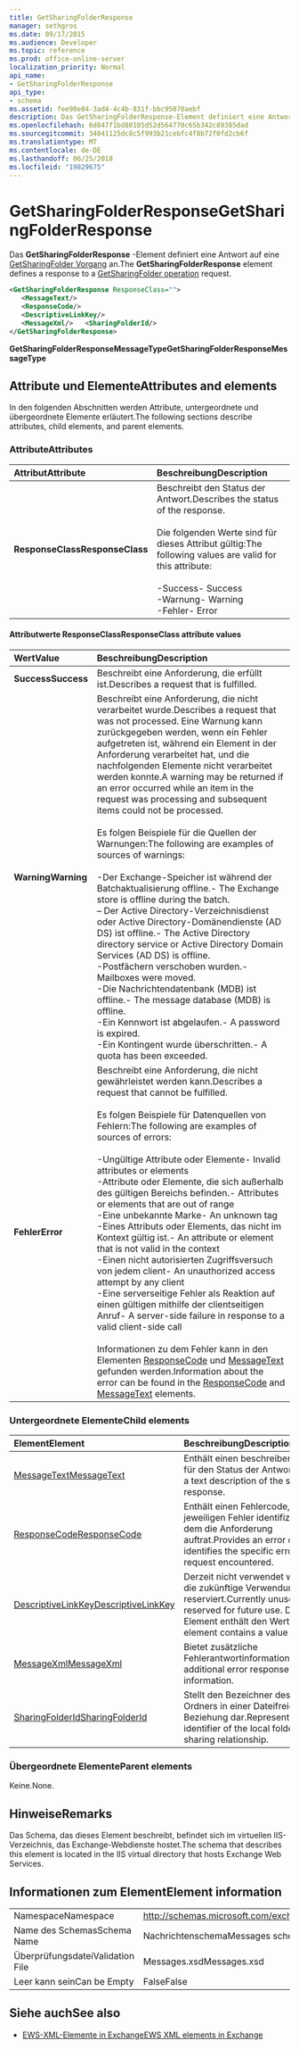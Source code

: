 ```yaml
---
title: GetSharingFolderResponse
manager: sethgros
ms.date: 09/17/2015
ms.audience: Developer
ms.topic: reference
ms.prod: office-online-server
localization_priority: Normal
api_name:
- GetSharingFolderResponse
api_type:
- schema
ms.assetid: fee90e84-3ad4-4c4b-831f-bbc95070aebf
description: Das GetSharingFolderResponse-Element definiert eine Antwort auf eine GetSharingFolder Vorgang an.
ms.openlocfilehash: 6d847f1bd80105d52d564770c65b342c89385dad
ms.sourcegitcommit: 34041125dc8c5f993b21cebfc4f8b72f0fd2cb6f
ms.translationtype: MT
ms.contentlocale: de-DE
ms.lasthandoff: 06/25/2018
ms.locfileid: "19829675"
---
```

# <a name="getsharingfolderresponse"></a><span data-ttu-id="ae2a0-103">GetSharingFolderResponse</span><span class="sxs-lookup"><span data-stu-id="ae2a0-103">GetSharingFolderResponse</span></span>

<span data-ttu-id="ae2a0-104">Das **GetSharingFolderResponse** -Element definiert eine Antwort auf eine [GetSharingFolder Vorgang](getsharingfolder-operation.md) an.</span><span class="sxs-lookup"><span data-stu-id="ae2a0-104">The **GetSharingFolderResponse** element defines a response to a [GetSharingFolder operation](getsharingfolder-operation.md) request.</span></span> 
  
```XML
<GetSharingFolderResponse ResponseClass="">
   <MessageText/>
   <ResponseCode/>
   <DescriptiveLinkKey/>
   <MessageXml/>   <SharingFolderId/>
</GetSharingFolderResponse>
```

 <span data-ttu-id="ae2a0-105">**GetSharingFolderResponseMessageType**</span><span class="sxs-lookup"><span data-stu-id="ae2a0-105">**GetSharingFolderResponseMessageType**</span></span>
## <a name="attributes-and-elements"></a><span data-ttu-id="ae2a0-106">Attribute und Elemente</span><span class="sxs-lookup"><span data-stu-id="ae2a0-106">Attributes and elements</span></span>

<span data-ttu-id="ae2a0-107">In den folgenden Abschnitten werden Attribute, untergeordnete und übergeordnete Elemente erläutert.</span><span class="sxs-lookup"><span data-stu-id="ae2a0-107">The following sections describe attributes, child elements, and parent elements.</span></span>
  
### <a name="attributes"></a><span data-ttu-id="ae2a0-108">Attribute</span><span class="sxs-lookup"><span data-stu-id="ae2a0-108">Attributes</span></span>

|<span data-ttu-id="ae2a0-109">**Attribut**</span><span class="sxs-lookup"><span data-stu-id="ae2a0-109">**Attribute**</span></span>|<span data-ttu-id="ae2a0-110">**Beschreibung**</span><span class="sxs-lookup"><span data-stu-id="ae2a0-110">**Description**</span></span>|
|:-----|:-----|
|<span data-ttu-id="ae2a0-111">**ResponseClass**</span><span class="sxs-lookup"><span data-stu-id="ae2a0-111">**ResponseClass**</span></span> <br/> | <span data-ttu-id="ae2a0-112">Beschreibt den Status der Antwort.</span><span class="sxs-lookup"><span data-stu-id="ae2a0-112">Describes the status of the response.</span></span><br/><br/> <span data-ttu-id="ae2a0-113">Die folgenden Werte sind für dieses Attribut gültig:</span><span class="sxs-lookup"><span data-stu-id="ae2a0-113">The following values are valid for this attribute:</span></span>  <br/><br/><span data-ttu-id="ae2a0-114">-Success</span><span class="sxs-lookup"><span data-stu-id="ae2a0-114">-  Success</span></span>  <br/><span data-ttu-id="ae2a0-115">-Warnung</span><span class="sxs-lookup"><span data-stu-id="ae2a0-115">-  Warning</span></span>  <br/><span data-ttu-id="ae2a0-116">-Fehler</span><span class="sxs-lookup"><span data-stu-id="ae2a0-116">-  Error</span></span>  <br/> |
   
#### <a name="responseclass-attribute-values"></a><span data-ttu-id="ae2a0-117">Attributwerte ResponseClass</span><span class="sxs-lookup"><span data-stu-id="ae2a0-117">ResponseClass attribute values</span></span>

|<span data-ttu-id="ae2a0-118">**Wert**</span><span class="sxs-lookup"><span data-stu-id="ae2a0-118">**Value**</span></span>|<span data-ttu-id="ae2a0-119">**Beschreibung**</span><span class="sxs-lookup"><span data-stu-id="ae2a0-119">**Description**</span></span>|
|:-----|:-----|
|<span data-ttu-id="ae2a0-120">**Success**</span><span class="sxs-lookup"><span data-stu-id="ae2a0-120">**Success**</span></span> <br/> |<span data-ttu-id="ae2a0-121">Beschreibt eine Anforderung, die erfüllt ist.</span><span class="sxs-lookup"><span data-stu-id="ae2a0-121">Describes a request that is fulfilled.</span></span>  <br/> |
|<span data-ttu-id="ae2a0-122">**Warning**</span><span class="sxs-lookup"><span data-stu-id="ae2a0-122">**Warning**</span></span> <br/> | <span data-ttu-id="ae2a0-123">Beschreibt eine Anforderung, die nicht verarbeitet wurde.</span><span class="sxs-lookup"><span data-stu-id="ae2a0-123">Describes a request that was not processed.</span></span> <span data-ttu-id="ae2a0-124">Eine Warnung kann zurückgegeben werden, wenn ein Fehler aufgetreten ist, während ein Element in der Anforderung verarbeitet hat, und die nachfolgenden Elemente nicht verarbeitet werden konnte.</span><span class="sxs-lookup"><span data-stu-id="ae2a0-124">A warning may be returned if an error occurred while an item in the request was processing and subsequent items could not be processed.</span></span> <br/><br/><span data-ttu-id="ae2a0-125">Es folgen Beispiele für die Quellen der Warnungen:</span><span class="sxs-lookup"><span data-stu-id="ae2a0-125">The following are examples of sources of warnings:</span></span>  <br/><br/><span data-ttu-id="ae2a0-126">-Der Exchange-Speicher ist während der Batchaktualisierung offline.</span><span class="sxs-lookup"><span data-stu-id="ae2a0-126">-  The Exchange store is offline during the batch.</span></span>  <br/><span data-ttu-id="ae2a0-127">– Der Active Directory-Verzeichnisdienst oder Active Directory-Domänendienste (AD DS) ist offline.</span><span class="sxs-lookup"><span data-stu-id="ae2a0-127">-  The Active Directory directory service or Active Directory Domain Services (AD DS) is offline.</span></span>  <br/><span data-ttu-id="ae2a0-128">-Postfächern verschoben wurden.</span><span class="sxs-lookup"><span data-stu-id="ae2a0-128">-  Mailboxes were moved.</span></span>  <br/><span data-ttu-id="ae2a0-129">-Die Nachrichtendatenbank (MDB) ist offline.</span><span class="sxs-lookup"><span data-stu-id="ae2a0-129">-  The message database (MDB) is offline.</span></span>  <br/><span data-ttu-id="ae2a0-130">-Ein Kennwort ist abgelaufen.</span><span class="sxs-lookup"><span data-stu-id="ae2a0-130">-  A password is expired.</span></span>  <br/><span data-ttu-id="ae2a0-131">-Ein Kontingent wurde überschritten.</span><span class="sxs-lookup"><span data-stu-id="ae2a0-131">-  A quota has been exceeded.</span></span>  <br/> |
|<span data-ttu-id="ae2a0-132">**Fehler**</span><span class="sxs-lookup"><span data-stu-id="ae2a0-132">**Error**</span></span> <br/> | <span data-ttu-id="ae2a0-133">Beschreibt eine Anforderung, die nicht gewährleistet werden kann.</span><span class="sxs-lookup"><span data-stu-id="ae2a0-133">Describes a request that cannot be fulfilled.</span></span> <br/><br/><span data-ttu-id="ae2a0-134">Es folgen Beispiele für Datenquellen von Fehlern:</span><span class="sxs-lookup"><span data-stu-id="ae2a0-134">The following are examples of sources of errors:</span></span>  <br/><br/><span data-ttu-id="ae2a0-135">-Ungültige Attribute oder Elemente</span><span class="sxs-lookup"><span data-stu-id="ae2a0-135">-  Invalid attributes or elements</span></span>  <br/><span data-ttu-id="ae2a0-136">-Attribute oder Elemente, die sich außerhalb des gültigen Bereichs befinden.</span><span class="sxs-lookup"><span data-stu-id="ae2a0-136">-  Attributes or elements that are out of range</span></span>  <br/><span data-ttu-id="ae2a0-137">-Eine unbekannte Marke</span><span class="sxs-lookup"><span data-stu-id="ae2a0-137">-  An unknown tag</span></span>  <br/><span data-ttu-id="ae2a0-138">-Eines Attributs oder Elements, das nicht im Kontext gültig ist.</span><span class="sxs-lookup"><span data-stu-id="ae2a0-138">-  An attribute or element that is not valid in the context</span></span>  <br/><span data-ttu-id="ae2a0-139">-Einen nicht autorisierten Zugriffsversuch von jedem client</span><span class="sxs-lookup"><span data-stu-id="ae2a0-139">-  An unauthorized access attempt by any client</span></span>  <br/><span data-ttu-id="ae2a0-140">-Eine serverseitige Fehler als Reaktion auf einen gültigen mithilfe der clientseitigen Anruf</span><span class="sxs-lookup"><span data-stu-id="ae2a0-140">-  A server-side failure in response to a valid client-side call</span></span>  <br/><br/>  <span data-ttu-id="ae2a0-141">Informationen zu dem Fehler kann in den Elementen [ResponseCode](responsecode.md) und [MessageText](messagetext.md) gefunden werden.</span><span class="sxs-lookup"><span data-stu-id="ae2a0-141">Information about the error can be found in the [ResponseCode](responsecode.md) and [MessageText](messagetext.md) elements.</span></span>  <br/> |
   
### <a name="child-elements"></a><span data-ttu-id="ae2a0-142">Untergeordnete Elemente</span><span class="sxs-lookup"><span data-stu-id="ae2a0-142">Child elements</span></span>

|<span data-ttu-id="ae2a0-143">**Element**</span><span class="sxs-lookup"><span data-stu-id="ae2a0-143">**Element**</span></span>|<span data-ttu-id="ae2a0-144">**Beschreibung**</span><span class="sxs-lookup"><span data-stu-id="ae2a0-144">**Description**</span></span>|
|:-----|:-----|
|[<span data-ttu-id="ae2a0-145">MessageText</span><span class="sxs-lookup"><span data-stu-id="ae2a0-145">MessageText</span></span>](messagetext.md) <br/> |<span data-ttu-id="ae2a0-146">Enthält einen beschreibenden Text für den Status der Antwort.</span><span class="sxs-lookup"><span data-stu-id="ae2a0-146">Provides a text description of the status of the response.</span></span>  <br/> |
|[<span data-ttu-id="ae2a0-147">ResponseCode</span><span class="sxs-lookup"><span data-stu-id="ae2a0-147">ResponseCode</span></span>](responsecode.md) <br/> |<span data-ttu-id="ae2a0-148">Enthält einen Fehlercode, der den jeweiligen Fehler identifiziert, bei dem die Anforderung auftrat.</span><span class="sxs-lookup"><span data-stu-id="ae2a0-148">Provides an error code that identifies the specific error that the request encountered.</span></span>  <br/> |
|[<span data-ttu-id="ae2a0-149">DescriptiveLinkKey</span><span class="sxs-lookup"><span data-stu-id="ae2a0-149">DescriptiveLinkKey</span></span>](descriptivelinkkey.md) <br/> |<span data-ttu-id="ae2a0-150">Derzeit nicht verwendet wird und für die zukünftige Verwendung reserviert.</span><span class="sxs-lookup"><span data-stu-id="ae2a0-150">Currently unused and reserved for future use.</span></span> <span data-ttu-id="ae2a0-151">Dieses Element enthält den Wert 0.</span><span class="sxs-lookup"><span data-stu-id="ae2a0-151">This element contains a value of 0.</span></span>  <br/> |
|[<span data-ttu-id="ae2a0-152">MessageXml</span><span class="sxs-lookup"><span data-stu-id="ae2a0-152">MessageXml</span></span>](messagexml.md) <br/> |<span data-ttu-id="ae2a0-153">Bietet zusätzliche Fehlerantwortinformationen.</span><span class="sxs-lookup"><span data-stu-id="ae2a0-153">Provides additional error response information.</span></span>  <br/> |
|[<span data-ttu-id="ae2a0-154">SharingFolderId</span><span class="sxs-lookup"><span data-stu-id="ae2a0-154">SharingFolderId</span></span>](sharingfolderid.md) <br/> |<span data-ttu-id="ae2a0-155">Stellt den Bezeichner des lokalen Ordners in einer Dateifreigabe Beziehung dar.</span><span class="sxs-lookup"><span data-stu-id="ae2a0-155">Represents the identifier of the local folder in a sharing relationship.</span></span>  <br/> |
   
### <a name="parent-elements"></a><span data-ttu-id="ae2a0-156">Übergeordnete Elemente</span><span class="sxs-lookup"><span data-stu-id="ae2a0-156">Parent elements</span></span>

<span data-ttu-id="ae2a0-157">Keine.</span><span class="sxs-lookup"><span data-stu-id="ae2a0-157">None.</span></span>
  
## <a name="remarks"></a><span data-ttu-id="ae2a0-158">Hinweise</span><span class="sxs-lookup"><span data-stu-id="ae2a0-158">Remarks</span></span>

<span data-ttu-id="ae2a0-159">Das Schema, das dieses Element beschreibt, befindet sich im virtuellen IIS-Verzeichnis, das Exchange-Webdienste hostet.</span><span class="sxs-lookup"><span data-stu-id="ae2a0-159">The schema that describes this element is located in the IIS virtual directory that hosts Exchange Web Services.</span></span>
  
## <a name="element-information"></a><span data-ttu-id="ae2a0-160">Informationen zum Element</span><span class="sxs-lookup"><span data-stu-id="ae2a0-160">Element information</span></span>

|||
|:-----|:-----|
|<span data-ttu-id="ae2a0-161">Namespace</span><span class="sxs-lookup"><span data-stu-id="ae2a0-161">Namespace</span></span>  <br/> |http://schemas.microsoft.com/exchange/services/2006/messages  <br/> |
|<span data-ttu-id="ae2a0-162">Name des Schemas</span><span class="sxs-lookup"><span data-stu-id="ae2a0-162">Schema Name</span></span>  <br/> |<span data-ttu-id="ae2a0-163">Nachrichtenschema</span><span class="sxs-lookup"><span data-stu-id="ae2a0-163">Messages schema</span></span>  <br/> |
|<span data-ttu-id="ae2a0-164">Überprüfungsdatei</span><span class="sxs-lookup"><span data-stu-id="ae2a0-164">Validation File</span></span>  <br/> |<span data-ttu-id="ae2a0-165">Messages.xsd</span><span class="sxs-lookup"><span data-stu-id="ae2a0-165">Messages.xsd</span></span>  <br/> |
|<span data-ttu-id="ae2a0-166">Leer kann sein</span><span class="sxs-lookup"><span data-stu-id="ae2a0-166">Can be Empty</span></span>  <br/> |<span data-ttu-id="ae2a0-167">False</span><span class="sxs-lookup"><span data-stu-id="ae2a0-167">False</span></span>  <br/> |
   
## <a name="see-also"></a><span data-ttu-id="ae2a0-168">Siehe auch</span><span class="sxs-lookup"><span data-stu-id="ae2a0-168">See also</span></span>

- [<span data-ttu-id="ae2a0-169">EWS-XML-Elemente in Exchange</span><span class="sxs-lookup"><span data-stu-id="ae2a0-169">EWS XML elements in Exchange</span></span>](ews-xml-elements-in-exchange.md)

